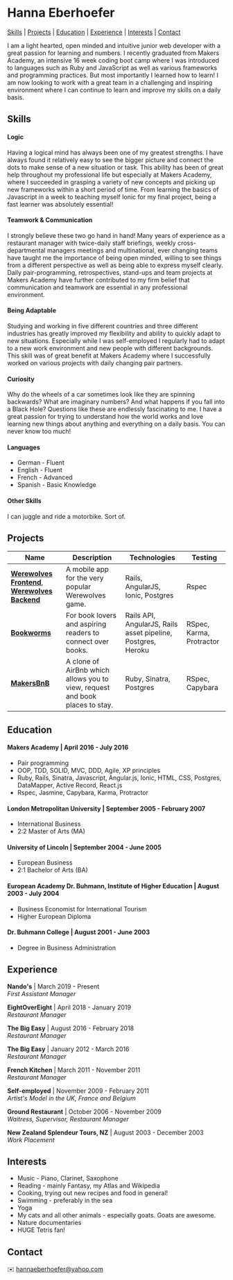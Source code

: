 # Hanna Eberhoefer

[Skills](#skills) | [Projects](#projects) | [Education](#education) | [Experience](#experience) | [Interests](#interests) | [Contact](#contact)

I am a light hearted, open minded and intuitive junior web developer with a great passion for learning and numbers. I recently graduated from Makers Academy, an intensive 16 week coding boot camp where I was introduced to languages such as Ruby and JavaScript as well as various frameworks and programming practices. But most importantly I learned how to learn! I am now looking to work with a great team in a challenging and inspiring environment where I can continue to learn and improve my skills on a daily basis.

## Skills

#### Logic

Having a logical mind has always been one of my greatest strengths. I have always found it relatively easy to see the bigger picture and connect the dots to make sense of a new situation or task. This ability has been of great help throughout my professional life but especially at Makers Academy, where I succeeded in grasping a variety of new concepts and picking up new frameworks within a short period of time. From learning the basics of Javascript in a week to teaching myself Ionic for my final project, being a fast learner was absolutely essential!

#### Teamwork & Communication

I strongly believe these two go hand in hand! Many years of experience as a restaurant manager with twice-daily staff briefings, weekly cross-departmental managers meetings and multinational, ever changing teams have taught me the importance of being open minded, willing to see things from a different perspective as well as being able to express myself clearly. Daily pair-programming, retrospectives, stand-ups and team projects at Makers Academy have further contributed to my firm belief that communication and teamwork are essential in any professional environment.

#### Being Adaptable

Studying and working in five different countries and three different industries has greatly improved my flexibility and ability to quickly adapt to new situations. Especially while I was self-employed I regularly had to adapt to a new work environment and new people with different backgrounds. This skill was of great benefit at Makers Academy where I successfully worked on various projects with daily changing pair partners.

#### Curiosity

Why do the wheels of a car sometimes look like they are spinning backwards? What are imaginary numbers? And what happens if you fall into a Black Hole? Questions like these are endlessly fascinating to me. I have a great passion for trying to understand how the world works and love learning new things about anything and everything on a daily basis. You can never know too much!

#### Languages

- German - Fluent
- English - Fluent
- French - Advanced
- Spanish - Basic Knowledge

#### Other Skills

I can juggle and ride a motorbike. Sort of.

## Projects

| Name | Description | Technologies | Testing |
|------|-------------|--------------|---------|
|[**Werewolves Frontend**](https://github.com/HannaEb/werewolves_frontend.git), [**Werewolves Backend**](https://github.com/HannaEb/werewolves_backend.git)| A mobile app for the very popular Werewolves game. | Rails, AngularJS, Ionic, Postgres | Rspec |
|[**Bookworms**](https://github.com/HannaEb/bookworms.git)| For book lovers and aspiring readers to connect over books. | Rails API, AngularJS, Rails asset pipeline, Postgres, Heroku | RSpec, Karma, Protractor |
|[**MakersBnB**](https://github.com/HannaEb/SHEWbnb.git) | A clone of AirBnb which allows you to view, request and book places to stay. | Ruby, Sinatra, Postgres | RSpec, Capybara|

## Education

#### Makers Academy | April 2016 - July 2016

- Pair programming
- OOP, TDD, SOLID, MVC, DDD, Agile, XP principles
- Ruby, Rails, Sinatra, Javascript, Angular.js, Ionic, HTML, CSS, Postgres, DataMapper, Active Record, React.js
- Rspec, Jasmine, Capybara, Karma, Protractor

#### London Metropolitan University | September 2005 - February 2007

- International Business
- 2:2 Master of Arts (MA)

#### University of Lincoln | September 2004 - June 2005

- European Business
- 2:1 Bachelor of Arts (BA)

#### European Academy Dr. Buhmann, Institute of Higher Education | August 2003 - July 2004

- Business Economist for International Tourism
- Higher European Diploma

#### Dr. Buhmann College | August 2001 - June 2003

- Degree in Business Administration

## Experience

**Nando's** | March 2019 - Present    
*First Assistant Manager*

**EightOverEight** | April 2018 - January 2019    
*Restaurant Manager*


**The Big Easy** | August 2016 - February 2018    
*Restaurant Manager*  

**The Big Easy** | January 2012 - March 2016    
*Restaurant Manager*  

**French Kitchen** | March 2011 - November 2011   
*Restaurant Manager*  

**Self-employed** | November 2009 - February 2011   
*Artist's Model in the UK, France and Belgium*  

**Ground Restaurant** | October 2006 - November 2009   
*Waitress, Supervisor, Restaurant Manager*  

**New Zealand Splendeur Tours, NZ** | August 2003 - December 2003     
*Work Placement*  

## Interests

- Music - Piano, Clarinet, Saxophone
- Reading - mainly Fantasy, my Atlas and Wikipedia
- Cooking, trying out new recipes and food in general!
- Swimming - preferably in the sea  
- Yoga
- My cats and all other animals - especially goats. Goats are awesome.
- Nature documentaries
- HUGE Tetris fan!

## Contact

:envelope: <hannaeberhoefer@yahoo.com>
